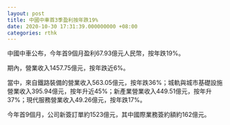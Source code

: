 ```yaml
---
layout: post
title: 中國中車首3季盈利按年跌19%
date: 2020-10-30 17:31:39.000000000 +08:00
categories: rthk
---
```


中國中車公布，今年首9個月盈利67.93億元人民幣，按年跌19%。

期內，營業收入1457.75億元，按年跌近6%。

當中，來自鐵路裝備的營業收入563.05億元，按年跌36%；城軌與城市基礎設施營業收入395.94億元，按年升近45%；新產業營業收入449.51億元，按年升37%；現代服務營業收入49.26億元，按年跌17%。

今年首9個月，公司新簽訂單約1523億元，其中國際業務簽約額約162億元。
